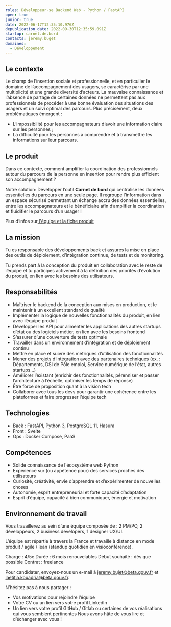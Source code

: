 ```yaml
---
roles: Développeur·se Backend Web - Python / FastAPI
open: true
junior: true
date: 2022-06-17T12:35:10.976Z
depublication_date: 2022-09-30T12:35:59.091Z
startup: carnet.de.bord
contacts: jeremy.buget
domaines:
  - Développement
---
```

## Le contexte

Le champ de l’insertion sociale et professionnelle, et en particulier le domaine de l’accompagnement des usagers, se caractérise par une multiplicité et une grande diversité d’acteurs. La mauvaise connaissance et l’absence de partage de certaines données ne permettent pas aux professionnels de procéder à une bonne évaluation des situations des usagers et un suivi optimal des parcours. Plus précisément, deux problématiques émergent :

- L’impossibilité pour les accompagnateurs d’avoir une information claire sur les personnes ;
- La difficulté pour les personnes à comprendre et à transmettre les informations sur leur parcours.

## Le produit

Dans ce contexte, comment amplifier la coordination des professionnels autour du parcours de la personne en insertion pour rendre plus efficient son accompagnement ?

Notre solution:
Développer l’outil **Carnet de bord** qui centralise les données essentielles du parcours en une seule page. Il regroupe l’information dans un espace sécurisé permettant un échange accru des données essentielles, entre les accompagnateurs et le bénéficiaire afin d’amplifier la coordination et fluidifier le parcours d’un usager !

Plus d’infos sur[ l'équipe et la fiche produit](https://beta.gouv.fr/startups/carnet.de.bord.html)

## La mission

Tu es responsable des développements back et assures la mise en place des outils de déploiement, d’intégration continue, de tests et de monitoring.

Tu prends part à la conception du produit en collaboration avec le reste de l’équipe et tu participes activement à la définition des priorités d’évolution du produit, en lien avec les besoins des utilisateurs.

## Responsabilités

* Maîtriser le backend de la conception aux mises en production, et le maintenir à un excellent standard de qualité
* Implémenter la logique de nouvelles fonctionnalités du produit, en lien avec l’équipe produit
* Développer les API pour alimenter les applications des autres startups d’état ou des logiciels métier, en lien avec les besoins frontend
* S’assurer d’une couverture de tests optimale
* Travailler dans un environnement d’intégration et de déploiement continu
* Mettre en place et suivre des métriques d’utilisation des fonctionnalités
* Mener des projets d’intégration avec des partenaires techniques (ex. : Départements, DSI de Pôle emploi, Service numérique de l’état, autres startups...)
* Améliorer l’existant (enrichir des fonctionnalités, pérenniser et passer l’architecture à l’échelle, optimiser les temps de réponse)
* Être force de proposition quant à la vision tech
* Collaborer avec tous les devs pour garantir une cohérence entre les plateformes et faire progresser l’équipe tech

## Technologies

* Back : FastAPI, Python 3, PostgreSQL 11, Hasura
* Front : Svelte
* Ops : Docker Compose, PaaS

## Compétences

* Solide connaissance de l'écosystème web Python
* Expérience sur (ou appétence pour) des services proches des utilisateurs
* Curiosité, créativité, envie d’apprendre et d’expérimenter de nouvelles choses
* Autonomie, esprit entrepreneurial et forte capacité d’adaptation
* Esprit d’équipe, capacité à bien communiquer, énergie et motivation

## Environnement de travail

Vous travaillerez au sein d’une équipe composée de : 2 PM/PO, 2 développeurs, 2 business developers, 1 designer UX/UI.

L’équipe est répartie à travers la France et travaille à distance en mode produit / agile / lean (standup quotidien en visioconférence).

Charge : 4/5e
Durée : 6 mois renouvelables
Début souhaité : dès que possible
Contrat : freelance

Pour candidater, envoyez-nous un e-mail à jeremy.bujet@beta.gouv.fr et laetitia.kouadria@beta.gouv.fr.

N’hésitez pas à nous partager :

- Vos motivations pour rejoindre l’équipe
- Votre CV ou un lien vers votre profil LinkedIn
- Un lien vers votre profil GitHub / Gitlab ou certaines de vos réalisations qui vous semblent pertinentes
Nous avons hâte de vous lire et d’échanger avec vous !
